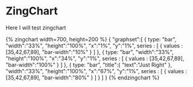 # ZingChart
Here I will test zingchart

{% zingchart width=700, height=200 %}
{
  "graphset":[
{
 	type: "bar",
 	"width":"33%",
 	"height":"100%",
 	"x":"1%",
 	"y":"1%",
	series : [
		{
			values : [35,42,67,89],
			"bar-width":"10%"
		}
	]
},
{
 	type: "bar", 
 	"width":"33%",
 	"height":"100%",
 	"x":"34%",
 	"y":"1%",
	series : [
		{
			values : [35,42,67,89],
			"bar-width":"100%"
		}
	]
},
{
 	type: "bar",
 	"title":{
 	  "text":"Just Right"
 	  },
 	"width":"33%",
 	"height":"100%",
 	"x":"67%",
 	"y":"1%",
	series : [
		{
			values : [35,42,67,89],
			"bar-width":"80%"
		}
	]
}
]
}
{% endzingchart %}
